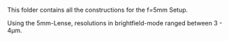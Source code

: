This folder contains all the constructions for the f=5mm Setup.

Using the 5mm-Lense, resolutions in brightfield-mode ranged between 3 - 4μm.
